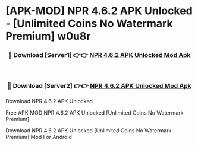 # [APK-MOD] NPR 4.6.2 APK Unlocked - [Unlimited Coins No Watermark Premium] w0u8r



<div align="center">
<h3>🔴 Download [Server1] 👉👉 <a href="https://momento.my/?title=NPR_4.6.2_APK_Unlocked">NPR 4.6.2 APK Unlocked Mod Apk</a></h3><br>

<h3>🔴 Download [Server2] 👉👉 <a href="https://momento.my/?title=NPR_4.6.2_APK_Unlocked">NPR 4.6.2 APK Unlocked Mod Apk</a></h3>
</div>



Download NPR 4.6.2 APK Unlocked 

Free APK MOD NPR 4.6.2 APK Unlocked [Unlimited Coins No Watermark Premium]

Download NPR 4.6.2 APK Unlocked [Unlimited Coins No Watermark Premium] Mod For Android
